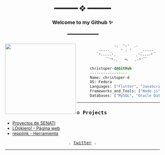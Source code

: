 <h2 align="center"> ━━━━━━  ❖  ━━━━━━ </h2>
<h3 align="center"> Welcome to my Github ✨ </h3>
<h5 align="center"> ━━━━━━━━━━━━ </h5>

<div>
  <div align="center">
    
  </div>
</div>

<div><img align="left" src="https://avatars.githubusercontent.com/u/91582821?s=400&u=60f4f38ace429f38dd38c2bb3657078fc974f8b8&v=4" border="0" style="width:230px;">
  
  ```css
                   -.  ':'  .-
           _-----_    ' : '    _-----_
            "･---~'.         .'~---･"
               ￣'⁰-.   ヘ   .-⁰'￣

        christoper-d@GitHub    
        -----------------
        Name: christoper-d
        OS: Fedora
        Languages: ["Flutter", "JavaScript", "Java", "C++", "Python", "Dart", "HTML", "CSS", "PHP"]
        Frameworks_and_Tools: ["Node.js", "NestJS", "Provider", "Clean Architecture", "Git/GitHub"]
        Databases: ["MySQL", "Oracle Database", "SQL Server"]

  ```
</div>

<hr>
<h3 id="projects"><samp>⚙ Projects</samp></h3>
<ul>
  <li><a href="https://github.com/christoper-d/PRO-SENATI" target="_blank" rel="noopener noreferrer">Proyectos de SENATI</a></li>
  <li><a href="https://github.com/christoper-d/LOokiero" target="_blank" rel="noopener noreferrer">LOokiero! - Página web</a></li>
  <li><a href="https://github.com/christoper-d/repplink" target="_blank" rel="noopener noreferrer">repplink - Herramienta</a></li>
</ul>

<p align="center">
  <samp>
    . <a href="https://twitter.com/christoper__d" target="_blank" rel="noopener noreferrer">twitter</a> .
  </samp>
</p>
<hr>
